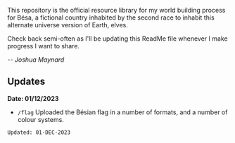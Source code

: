 This repository is the official resource library for my world building process for Bésa, a fictional country inhabited by the second race to inhabit this alternate universe version of Earth, elves.

Check back semi-often as I'll be updating this ReadMe file whenever I make progress I want to share.

*-- Joshua Maynard*


## Updates
**Date: 01/12/2023**

 - `/flag` Uploaded the Bésian flag in a number of formats, and a number of colour systems.



`Updated: 01-DEC-2023`
